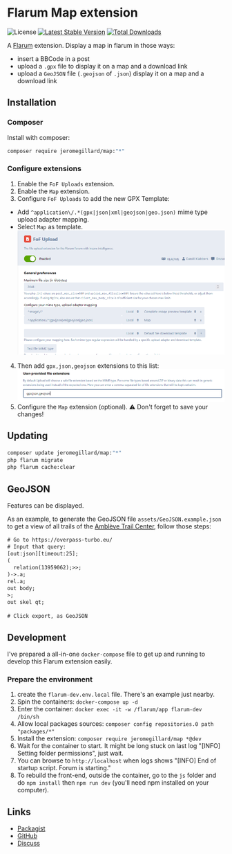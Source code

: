 # Flarum Map extension

![License](https://img.shields.io/badge/license-GPL-3.0-blue.svg) [![Latest Stable Version](https://img.shields.io/packagist/v/jeromegillard/osm.svg)](https://packagist.org/packages/jeromegillard/osm) [![Total Downloads](https://img.shields.io/packagist/dt/jeromegillard/osm.svg)](https://packagist.org/packages/jeromegillard/osm)

A [Flarum](http://flarum.org) extension. 
Display a map in flarum in those ways:
 - insert a BBCode in a post
 - upload a `.gpx` file to display it on a map and a download link
 - upload a `GeoJSON` file (`.geojson` of `.json`) display it on a map and a download link

## Installation

### Composer
Install with composer:

```sh
composer require jeromegillard/map:"*"
```

### Configure extensions
1. Enable the `FoF Uploads` extension.
2. Enable the `Map` extension.
3. Configure `FoF Uploads` to add the new GPX Template: 
  - Add `^application\/.*(gpx|json|xml|geojson|geo.json)` mime type upload adapter mapping.
  - Select `Map` as template.
![Setup FoF Upload MIME type](assets/readme-fof-upload-mime.png)
4. Then add `gpx,json,geojson` extensions to this list:
![Setup FoF Upload MIME type](assets/readme-fof-upload-extensions.png)
5. Configure the `Map` extension (optional).
:warning: Don't forget to save your changes!

## Updating

```sh
composer update jeromegillard/map:"*"
php flarum migrate
php flarum cache:clear
```

## GeoJSON

Features can be displayed.

As an example, to generate the GeoJSON file `assets/GeoJSON.example.json` to get a view of all trails of the [Amblève Trail Center](https://endurovtt.be), follow those steps:
```
# Go to https://overpass-turbo.eu/
# Input that query:
[out:json][timeout:25];
(
  relation(13959062);>>;
)->.a;
rel.a;
out body;
>;
out skel qt;

# Click export, as GeoJSON
```

## Development

I've prepared a all-in-one `docker-compose` file to get up and running to develop this Flarum extension easily.

### Prepare the environment
1. create the `flarum-dev.env.local` file. There's an example just nearby.
1. Spin the containers: `docker-compose up -d`
1. Enter the container: `docker exec -it -w /flarum/app flarum-dev /bin/sh`
1. Allow local packages sources: `composer config repositories.0 path "packages/*"`
1. Install the extension: `composer require jeromegillard/map *@dev`
1. Wait for the container to start. It might be long stuck on last log "[INFO] Setting folder permissions", just wait.
1. You can browse to `http://localhost` when logs shows "[INFO] End of startup script. Forum is starting."
1. To rebuild the front-end, outside the container, go to the `js` folder and do `npm install` then `npm run dev` (you'll need npm installed on your computer). 

## Links

- [Packagist](https://packagist.org/packages/jeromegillard/osm)
- [GitHub](https://github.com/jeromegillard/osm)
- [Discuss](https://discuss.flarum.org/d/PUT_DISCUSS_SLUG_HERE)
